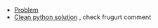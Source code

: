 - [Problem](https://leetcode.com/problems/roman-to-integer/description/)
- [Clean python solution](https://leetcode.com/problems/roman-to-integer/solutions/264743/clean-python-beats-99-78/) , check frugurt comment
